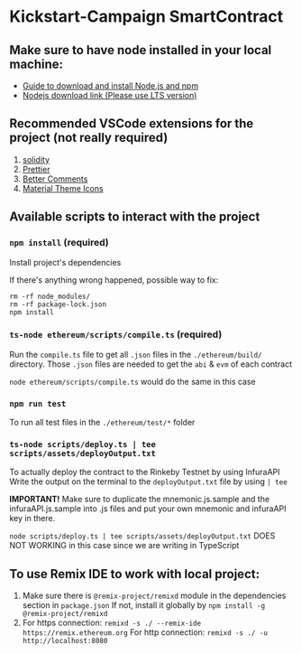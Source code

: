 # Kickstart-Campaign SmartContract

## Make sure to have node installed in your local machine:

-   [Guide to download and install Node.js and npm](https://docs.npmjs.com/downloading-and-installing-node-js-and-npm)
-   [Nodejs download link (Please use LTS version)](https://nodejs.org/en/download/)

## Recommended VSCode extensions for the project (not really required)

1. [solidity](https://marketplace.visualstudio.com/items?itemName=JuanBlanco.solidity)
2. [Prettier](https://marketplace.visualstudio.com/items?itemName=esbenp.prettier-vscode)
3. [Better Comments](https://marketplace.visualstudio.com/items?itemName=aaron-bond.better-comments)
4. [Material Theme Icons](https://marketplace.visualstudio.com/items?itemName=Equinusocio.vsc-material-theme-icons)

## Available scripts to interact with the project

### `npm install` **(required)**

Install project's dependencies

If there's anything wrong happened, possible way to fix:

```
rm -rf node_modules/
rm -rf package-lock.json
npm install
```

### `ts-node ethereum/scripts/compile.ts` **(required)**

Run the `compile.ts` file to get all `.json` files in the `./ethereum/build/` directory.
Those `.json` files are needed to get the `abi` & `evm` of each contract

`node ethereum/scripts/compile.ts` would do the same in this case

### `npm run test`

To run all test files in the `./ethereum/test/*` folder

### `ts-node scripts/deploy.ts | tee scripts/assets/deployOutput.txt`

To actually deploy the contract to the Rinkeby Testnet by using InfuraAPI
Write the output on the terminal to the `deployOutput.txt` file by using `| tee`

**IMPORTANT!**
Make sure to duplicate the mnemonic.js.sample and the infuraAPI.js.sample
into .js files and put your own mnemonic and infuraAPI key in there.

`node scripts/deploy.ts | tee scripts/assets/deployOutput.txt` DOES NOT WORKING
in this case since we are writing in TypeScript

## To use Remix IDE to work with local project:

1. Make sure there is `@remix-project/remixd` module in the dependencies section in `package.json`
   If not, install it globally by `npm install -g @remix-project/remixd`
2. For https connection:
   `remixd -s ./ --remix-ide https://remix.ethereum.org`
   For http connection:
   `remixd -s ./ -u http://localhost:8080`
